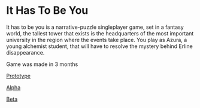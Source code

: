 # It Has To Be You
It has to be you is a narrative-puzzle singleplayer game, set in a fantasy world, the tallest tower that exists is the headquarters of the most important university in the region where the events take place. You play as Azura, a young alchemist student, that will have to resolve the mystery behind Erline disappearance.

Game was made in 3 months

[Prototype](https://www.youtube.com/watch?v=bjLBX1HoCGU&)

[Alpha](https://www.youtube.com/watch?v=OTp4gB4HM-s)

[Beta](https://www.youtube.com/watch?v=pACD8Rn3Wew)

